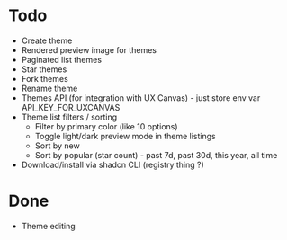 # Todo
- Create theme
- Rendered preview image for themes
- Paginated list themes
- Star themes
- Fork themes
- Rename theme
- Themes API (for integration with UX Canvas) - just store env var API_KEY_FOR_UXCANVAS
- Theme list filters / sorting
    - Filter by primary color (like 10 options)
    - Toggle light/dark preview mode in theme listings
    - Sort by new
    - Sort by popular (star count) - past 7d, past 30d, this year, all time
- Download/install via shadcn CLI (registry thing ?)

# Done
- Theme editing
